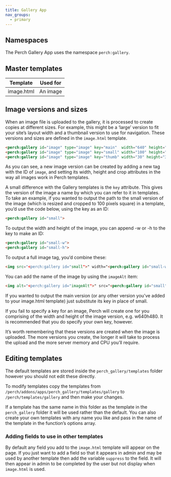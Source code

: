 ```yaml
---
title: Gallery App
nav_groups:
  - primary
---
```


## Namespaces

The Perch Gallery App uses the namespace `perch:gallery`.

## Master templates

| Template | Used for |
|-|-|
| image.html | An image |

## Image versions and sizes

When an image file is uploaded to the gallery, it is processed to create
copies at different sizes. For example, this might be a ‘large’ version
to fit your site’s layout width and a thumbnail version to use for
navigation. These versions and sizes are defined in the `image.html`
template.

```html
<perch:gallery id="image" type="image" key="main"  width="640" height="480">
<perch:gallery id="image" type="image" key="small" width="100" height="100" crop>
<perch:gallery id="image" type="image" key="thumb" width="30" height="30" crop>
```

As you can see, a new image version can be created by adding a new tag
with the ID of `image`, and setting its width, height and crop
attributes in the way all images work in Perch templates.

A small difference with the Gallery templates is the `key` attribute.
This gives the version of the image a name by which you can refer to it
in templates. To take an example, if you wanted to output the path to
the small version of the image (which is resized and cropped to 100
pixels square) in a template, you’d use the code below, using the key as
an ID:

```html
<perch:gallery id="small">
```

To output the width and height of the image, you can append -w or -h to
the key to make an ID:

```html
<perch:gallery id="small-w">
<perch:gallery id="small-h">
```

To output a full image tag, you’d combine these:

```html
<img src="<perch:gallery id="small">" width="<perch:gallery id="small-w">" height="<perch:gallery id="small-h">">
```

You can add the name of the image by using the `imageAlt` item:

```html
<img alt="<perch:gallery id="imageAlt">" src="<perch:gallery id="small">" width="<perch:gallery id="small-w">" height="<perch:gallery id="small-h">">
```

If you wanted to output the main version (or any other version you’ve
added to your image.html template) just substitute its key in place of
small.

If you fail to specify a key for an image, Perch will create one for you
comprising of the width and height of the image version, e.g. w640h480.
It is recommended that you do specify your own key, however.

It’s worth remembering that these versions are created when the image is
uploaded. The more versions you create, the longer it will take to
process the upload and the more server memory and CPU you’ll require.

## Editing templates

The default templates are stored inside the `perch_gallery/templates` folder however you should not edit these directly.

To modify templates copy the templates from `/perch/addons/apps/perch_gallery/templates/gallery` to `/perch/templates/gallery` and then make your changes.

If a template has the same name in this folder as the template in the `perch_gallery` folder it will be used rather than the default. You can also create your own templates with any name you like and pass in the name of the template in the function’s options array.

### Adding fields to use in other templates

By default any field you add to the `image.html` template will appear on the page. If you just want to add a field so that it appears in admin
and may be used by another template then add the variable `suppress` to the field. It will then appear in admin to be completed by the user but not display when `image.html` is used.
